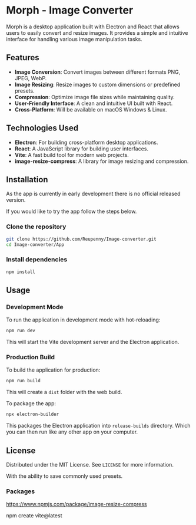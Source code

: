 # Morph - Image Converter

Morph is a desktop application built with Electron and React that allows users to easily convert and resize images. It provides a simple and intuitive interface for handling various image manipulation tasks.

## Features

- **Image Conversion**: Convert images between different formats PNG, JPEG, WebP.
- **Image Resizing**: Resize images to custom dimensions or predefined presets.
- **Compression**: Optimize image file sizes while maintaining quality.
- **User-Friendly Interface**: A clean and intuitive UI built with React.
- **Cross-Platform**: Will be available on macOS Windows & Linux.

## Technologies Used

- **Electron**: For building cross-platform desktop applications.
- **React**: A JavaScript library for building user interfaces.
- **Vite**: A fast build tool for modern web projects.
- **image-resize-compress**: A library for image resizing and compression.

## Installation

As the app is currently in early development there is no official released version.

If you would like to try the app follow the steps below.

### Clone the repository

```bash
git clone https://github.com/Reupenny/Image-converter.git
cd Image-converter/App
```

### Install dependencies

```bash
npm install
```

## Usage

### Development Mode

To run the application in development mode with hot-reloading:

```bash
npm run dev
```

This will start the Vite development server and the Electron application.

### Production Build

To build the application for production:

```bash
npm run build
```

This will create a `dist` folder with the web build.

To package the app:

```bash
npx electron-builder  
```

 This packages the Electron application into `release-builds` directory. Which you can then run like any other app on your computer.

## License

Distributed under the MIT License. See `LICENSE` for more information.

With the ability to save commonly used presets.

### Packages

https://www.npmjs.com/package/image-resize-compress

npm create vite@latest
